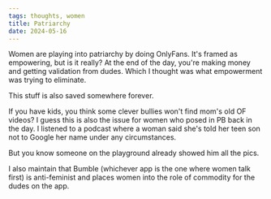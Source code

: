 ```yaml
---
tags: thoughts, women
title: Patriarchy
date: 2024-05-16
---
```


Women are playing into patriarchy by doing OnlyFans. It's framed as empowering, but is it really? At the end of the day, you're making money and getting validation from dudes. Which I thought was what empowerment was trying to eliminate.

This stuff is also saved somewhere forever.

If you have kids, you think some clever bullies won't find mom's old OF videos? I guess this is also the issue for women who posed in PB back in the day. I listened to a podcast where a woman said she's told her teen son not to Google her name under any circumstances.

But you know someone on the playground already showed him all the pics.

I also maintain that Bumble (whichever app is the one where women talk first) is anti-feminist and places women into the role of commodity for the dudes on the app.
